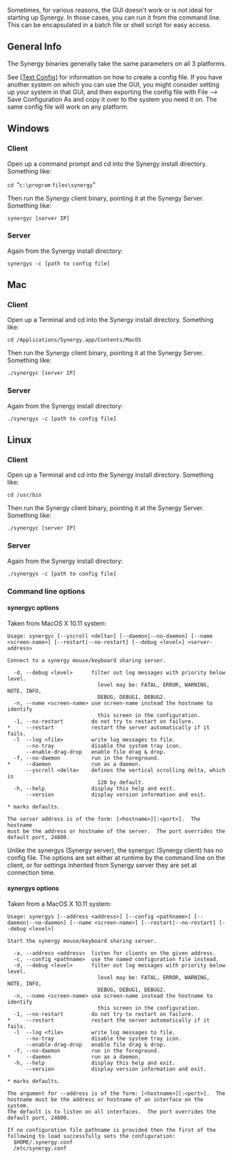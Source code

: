 Sometimes, for various reasons, the GUI doesn't work or is not ideal for
starting up Synergy. In those cases, you can run it from the command
line. This can be encapsulated in a batch file or shell script for easy
access.

General Info
------------

The Synergy binaries generally take the same parameters on all 3
platforms.

See [[Text Config]] for information on how to create a config file. If you
have another system on which you can use the GUI, you might consider
setting up your system in that GUI, and then exporting the config file
with File --&gt; Save Configuration As and copy it over to the system
you need it on. The same config file will work on any platform.

Windows
-------

### Client

Open up a command prompt and cd into the Synergy install directory.
Something like:

`cd `“`c:\program` `files\synergy`”

Then run the Synergy client binary, pointing it at the Synergy Server.
Something like:

`synergyc [server IP]`

### Server

Again from the Synergy install directory:

`synergys -c [path to config file]`

Mac
---

### Client

Open up a Terminal and cd into the Synergy install directory. Something
like:

`cd /Applications/Synergy.app/Contents/MacOS`

Then run the Synergy client binary, pointing it at the Synergy Server.
Something like:

`./synergyc [server IP]`

### Server

Again from the Synergy install directory:

`./synergys -c [path to config file]`

Linux
-----

### Client

Open up a Terminal and cd into the Synergy install directory. Something
like:

`cd /usr/bin`

Then run the Synergy client binary, pointing it at the Synergy Server.
Something like:

`./synergyc [server IP]`

### Server

Again from the Synergy install directory:

`./synergys -c [path to config file]`

### Command line options

  [Text Config]: Text_Config "wikilink"

#### synergyc options

Taken from MacOS X 10.11 system:

```
Usage: synergyc [--yscroll <delta>] [--daemon|--no-daemon] [--name <screen-name>] [--restart|--no-restart] [--debug <level>] <server-address>

Connect to a synergy mouse/keyboard sharing server.

  -d, --debug <level>      filter out log messages with priority below level.
                             level may be: FATAL, ERROR, WARNING, NOTE, INFO,
                             DEBUG, DEBUG1, DEBUG2.
  -n, --name <screen-name> use screen-name instead the hostname to identify
                             this screen in the configuration.
  -1, --no-restart         do not try to restart on failure.
*     --restart            restart the server automatically if it fails.
  -l  --log <file>         write log messages to file.
      --no-tray            disable the system tray icon.
      --enable-drag-drop   enable file drag & drop.
  -f, --no-daemon          run in the foreground.
*     --daemon             run as a daemon.
      --yscroll <delta>    defines the vertical scrolling delta, which is
                             120 by default.
  -h, --help               display this help and exit.
      --version            display version information and exit.

* marks defaults.

The server address is of the form: [<hostname>][:<port>].  The hostname
must be the address or hostname of the server.  The port overrides the
default port, 24800.
```

Unlike the synergys (Synergy server), the synergyc (Synergy client) has
no config file. The options are set either at runtime by the command
line on the client, or for settings inherited from Synergy server they
are set at connection time.

#### synergys options

Taken from a MacOS X 10.11 system:
```
Usage: synergys [--address <address>] [--config <pathname>] [--daemon|--no-daemon] [--name <screen-name>] [--restart|--no-restart] [--debug <level>]

Start the synergy mouse/keyboard sharing server.

  -a, --address <address>  listen for clients on the given address.
  -c, --config <pathname>  use the named configuration file instead.
  -d, --debug <level>      filter out log messages with priority below level.
                             level may be: FATAL, ERROR, WARNING, NOTE, INFO,
                             DEBUG, DEBUG1, DEBUG2.
  -n, --name <screen-name> use screen-name instead the hostname to identify
                             this screen in the configuration.
  -1, --no-restart         do not try to restart on failure.
*     --restart            restart the server automatically if it fails.
  -l  --log <file>         write log messages to file.
      --no-tray            disable the system tray icon.
      --enable-drag-drop   enable file drag & drop.
  -f, --no-daemon          run in the foreground.
*     --daemon             run as a daemon.
  -h, --help               display this help and exit.
      --version            display version information and exit.

* marks defaults.

The argument for --address is of the form: [<hostname>][:<port>].  The
hostname must be the address or hostname of an interface on the system.
The default is to listen on all interfaces.  The port overrides the
default port, 24800.

If no configuration file pathname is provided then the first of the
following to load successfully sets the configuration:
  $HOME/.synergy.conf
  /etc/synergy.conf
```

</nowiki>